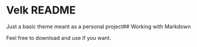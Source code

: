 # Velk README

Just a basic theme meant as a personal project## Working with Markdown

Feel free to download and use if you want.
